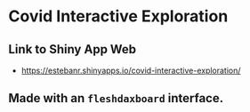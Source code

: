 # Covid Interactive Exploration

## Link to Shiny App Web

* <https://estebanr.shinyapps.io/covid-interactive-exploration/>

## Made with an `fleshdaxboard` interface.
